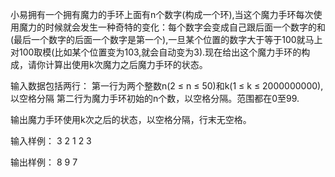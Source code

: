 小易拥有一个拥有魔力的手环上面有n个数字(构成一个环),当这个魔力手环每次使用魔力的时候就会发生一种奇特的变化：每个数字会变成自己跟后面一个数字的和(最后一个数字的后面一个数字是第一个),一旦某个位置的数字大于等于100就马上对100取模(比如某个位置变为103,就会自动变为3).现在给出这个魔力手环的构成，请你计算出使用k次魔力之后魔力手环的状态。 

输入数据包括两行：
第一行为两个整数n(2 ≤ n ≤ 50)和k(1 ≤ k ≤ 2000000000),以空格分隔
第二行为魔力手环初始的n个数，以空格分隔。范围都在0至99.

输出魔力手环使用k次之后的状态，以空格分隔，行末无空格。

输入样例：
3 2
1 2 3

输出样例：
8 9 7